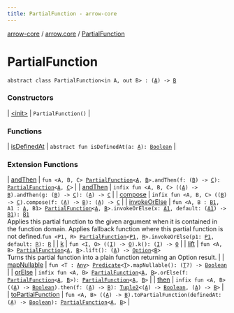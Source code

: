 ```yaml
---
title: PartialFunction - arrow-core
---
```


[arrow-core](../../index.html) / [arrow.core](../index.html) / [PartialFunction](./index.html)

# PartialFunction

`abstract class PartialFunction<in A, out B> : (`[`A`](index.html#A)`) -> `[`B`](index.html#B)

### Constructors

| [&lt;init&gt;](-init-.html) | `PartialFunction()` |

### Functions

| [isDefinedAt](is-defined-at.html) | `abstract fun isDefinedAt(a: `[`A`](index.html#A)`): `[`Boolean`](https://kotlinlang.org/api/latest/jvm/stdlib/kotlin/-boolean/index.html) |

### Extension Functions

| [andThen](../and-then.html) | `fun <A, B, C> `[`PartialFunction`](./index.html)`<`[`A`](../and-then.html#A)`, `[`B`](../and-then.html#B)`>.andThen(f: (`[`B`](../and-then.html#B)`) -> `[`C`](../and-then.html#C)`): `[`PartialFunction`](./index.html)`<`[`A`](../and-then.html#A)`, `[`C`](../and-then.html#C)`>` |
| [andThen](../kotlin.-function1/and-then.html) | `infix fun <A, B, C> ((`[`A`](../kotlin.-function1/and-then.html#A)`) -> `[`B`](../kotlin.-function1/and-then.html#B)`).andThen(g: (`[`B`](../kotlin.-function1/and-then.html#B)`) -> `[`C`](../kotlin.-function1/and-then.html#C)`): (`[`A`](../kotlin.-function1/and-then.html#A)`) -> `[`C`](../kotlin.-function1/and-then.html#C) |
| [compose](../kotlin.-function1/compose.html) | `infix fun <A, B, C> ((`[`B`](../kotlin.-function1/compose.html#B)`) -> `[`C`](../kotlin.-function1/compose.html#C)`).compose(f: (`[`A`](../kotlin.-function1/compose.html#A)`) -> `[`B`](../kotlin.-function1/compose.html#B)`): (`[`A`](../kotlin.-function1/compose.html#A)`) -> `[`C`](../kotlin.-function1/compose.html#C) |
| [invokeOrElse](../invoke-or-else.html) | `fun <A, B : `[`B1`](../invoke-or-else.html#B1)`, A1 : `[`A`](../invoke-or-else.html#A)`, B1> `[`PartialFunction`](./index.html)`<`[`A`](../invoke-or-else.html#A)`, `[`B`](../invoke-or-else.html#B)`>.invokeOrElse(x: `[`A1`](../invoke-or-else.html#A1)`, default: (`[`A1`](../invoke-or-else.html#A1)`) -> `[`B1`](../invoke-or-else.html#B1)`): `[`B1`](../invoke-or-else.html#B1)<br>Applies this partial function to the given argument when it is contained in the function domain. Applies fallback function where this partial function is not defined.`fun <P1, R> `[`PartialFunction`](./index.html)`<`[`P1`](../invoke-or-else.html#P1)`, `[`R`](../invoke-or-else.html#R)`>.invokeOrElse(p1: `[`P1`](../invoke-or-else.html#P1)`, default: `[`R`](../invoke-or-else.html#R)`): `[`R`](../invoke-or-else.html#R) |
| [k](../kotlin.-function1/k.html) | `fun <I, O> ((`[`I`](../kotlin.-function1/k.html#I)`) -> `[`O`](../kotlin.-function1/k.html#O)`).k(): (`[`I`](../kotlin.-function1/k.html#I)`) -> `[`O`](../kotlin.-function1/k.html#O) |
| [lift](../lift.html) | `fun <A, B> `[`PartialFunction`](./index.html)`<`[`A`](../lift.html#A)`, `[`B`](../lift.html#B)`>.lift(): (`[`A`](../lift.html#A)`) -> `[`Option`](../-option/index.html)`<`[`B`](../lift.html#B)`>`<br>Turns this partial function into a plain function returning an Option result. |
| [mapNullable](../kotlin.-function1/map-nullable.html) | `fun <T : `[`Any`](https://kotlinlang.org/api/latest/jvm/stdlib/kotlin/-any/index.html)`> `[`Predicate`](../-predicate.html)`<`[`T`](../kotlin.-function1/map-nullable.html#T)`>.mapNullable(): (`[`T`](../kotlin.-function1/map-nullable.html#T)`?) -> `[`Boolean`](https://kotlinlang.org/api/latest/jvm/stdlib/kotlin/-boolean/index.html) |
| [orElse](../or-else.html) | `infix fun <A, B> `[`PartialFunction`](./index.html)`<`[`A`](../or-else.html#A)`, `[`B`](../or-else.html#B)`>.orElse(f: `[`PartialFunction`](./index.html)`<`[`A`](../or-else.html#A)`, `[`B`](../or-else.html#B)`>): `[`PartialFunction`](./index.html)`<`[`A`](../or-else.html#A)`, `[`B`](../or-else.html#B)`>` |
| [then](../kotlin.-function1/then.html) | `infix fun <A, B> ((`[`A`](../kotlin.-function1/then.html#A)`) -> `[`Boolean`](https://kotlinlang.org/api/latest/jvm/stdlib/kotlin/-boolean/index.html)`).then(f: (`[`A`](../kotlin.-function1/then.html#A)`) -> `[`B`](../kotlin.-function1/then.html#B)`): `[`Tuple2`](../-tuple2/index.html)`<(`[`A`](../kotlin.-function1/then.html#A)`) -> `[`Boolean`](https://kotlinlang.org/api/latest/jvm/stdlib/kotlin/-boolean/index.html)`, (`[`A`](../kotlin.-function1/then.html#A)`) -> `[`B`](../kotlin.-function1/then.html#B)`>` |
| [toPartialFunction](../kotlin.-function1/to-partial-function.html) | `fun <A, B> ((`[`A`](../kotlin.-function1/to-partial-function.html#A)`) -> `[`B`](../kotlin.-function1/to-partial-function.html#B)`).toPartialFunction(definedAt: (`[`A`](../kotlin.-function1/to-partial-function.html#A)`) -> `[`Boolean`](https://kotlinlang.org/api/latest/jvm/stdlib/kotlin/-boolean/index.html)`): `[`PartialFunction`](./index.html)`<`[`A`](../kotlin.-function1/to-partial-function.html#A)`, `[`B`](../kotlin.-function1/to-partial-function.html#B)`>` |

